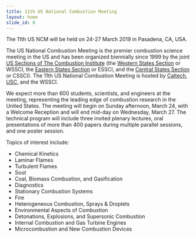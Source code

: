 ```yaml
---
title: 11th US National Combustion Meeting
layout: home
slide_id: 0
---
```


<p class="lead">
The 11th US NCM will be held on 24-27 March 2019 in Pasadena, CA, USA.
</p>

The US National Combustion Meeting is the premier combustion science meeting in the US and has been organized biennially since 1999 by the joint [US Sections of The Combustion Institute](https://www.ussci.org) (the [Western States Section](https://www.wssci.us) or WSSCI, the [Eastern States Section](https://essci.engr.uconn.edu/) or ESSCI, and the [Central States Section](https://www.cssci.org) or CSSCI). The 11th US National Combustion Meeting is hosted by [Caltech](https://www.caltech.edu), [USC](https://www.usc.edu), and the WSSCI.

We expect more than 600 students, scientists, and engineers at the meeting, representing the leading edge of combustion research in the United States. The meeting will begin on Sunday afternoon, March 24, with a Welcome Reception and will end mid-day on Wednesday, March 27. The technical program will include three invited plenary lectures, oral presentations of more than 400 papers during multiple parallel sessions, and one poster session.


Topics of interest include:

 - Chemical Kinetics
 - Laminar Flames
 - Turbulent Flames
 - Soot
 - Coal, Biomass Combustion, and Gasification
 - Diagnostics
 - Stationary Combustion Systems
 - Fire
 - Heterogeneous Combustion, Sprays & Droplets
 - Environmental Aspects of Combustion
 - Detonations, Explosions, and Supersonic Combustion
 - Internal Combustion and Gas Turbine Engines
 - Microcombustion and New Combustion Devices
